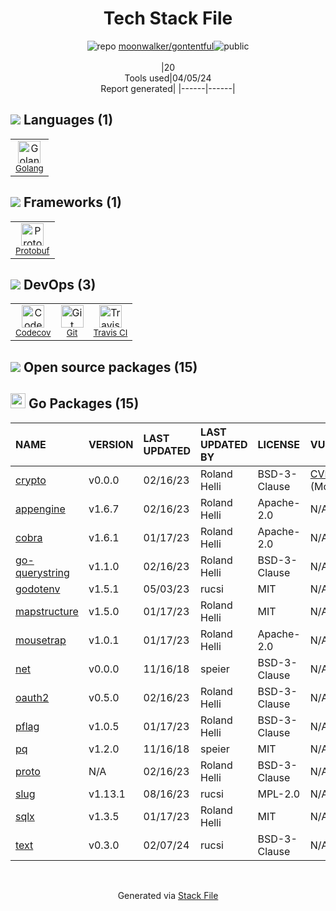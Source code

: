 <!--
&lt;--- Readme.md Snippet without images Start ---&gt;
## Tech Stack
moonwalker/gontentful is built on the following main stack:

- [Golang](http://golang.org/) – Languages
- [Protobuf](https://developers.google.com/protocol-buffers/) – Serialization Frameworks
- [Codecov](https://codecov.io/) – Code Coverage
- [Travis CI](http://travis-ci.com/) – Continuous Integration

Full tech stack [here](/techstack.md)

&lt;--- Readme.md Snippet without images End ---&gt;

&lt;--- Readme.md Snippet with images Start ---&gt;
## Tech Stack
moonwalker/gontentful is built on the following main stack:

- <img width='25' height='25' src='https://img.stackshare.io/service/1005/O6AczwfV_400x400.png' alt='Golang'/> [Golang](http://golang.org/) – Languages
- <img width='25' height='25' src='https://img.stackshare.io/service/4393/ma2jqJKH_400x400.png' alt='Protobuf'/> [Protobuf](https://developers.google.com/protocol-buffers/) – Serialization Frameworks
- <img width='25' height='25' src='https://img.stackshare.io/service/2673/Codecov_Mark_Circle_Pink.png' alt='Codecov'/> [Codecov](https://codecov.io/) – Code Coverage
- <img width='25' height='25' src='https://img.stackshare.io/service/460/Lu6cGu0z_400x400.png' alt='Travis CI'/> [Travis CI](http://travis-ci.com/) – Continuous Integration

Full tech stack [here](/techstack.md)

&lt;--- Readme.md Snippet with images End ---&gt;
-->
<div align="center">

# Tech Stack File
![](https://img.stackshare.io/repo.svg "repo") [moonwalker/gontentful](https://github.com/moonwalker/gontentful)![](https://img.stackshare.io/public_badge.svg "public")
<br/><br/>
|20<br/>Tools used|04/05/24 <br/>Report generated|
|------|------|
</div>

## <img src='https://img.stackshare.io/languages.svg'/> Languages (1)
<table><tr>
  <td align='center'>
  <img width='36' height='36' src='https://img.stackshare.io/service/1005/O6AczwfV_400x400.png' alt='Golang'>
  <br>
  <sub><a href="http://golang.org/">Golang</a></sub>
  <br>
  <sub></sub>
</td>

</tr>
</table>

## <img src='https://img.stackshare.io/frameworks.svg'/> Frameworks (1)
<table><tr>
  <td align='center'>
  <img width='36' height='36' src='https://img.stackshare.io/service/4393/ma2jqJKH_400x400.png' alt='Protobuf'>
  <br>
  <sub><a href="https://developers.google.com/protocol-buffers/">Protobuf</a></sub>
  <br>
  <sub></sub>
</td>

</tr>
</table>

## <img src='https://img.stackshare.io/devops.svg'/> DevOps (3)
<table><tr>
  <td align='center'>
  <img width='36' height='36' src='https://img.stackshare.io/service/2673/Codecov_Mark_Circle_Pink.png' alt='Codecov'>
  <br>
  <sub><a href="https://codecov.io/">Codecov</a></sub>
  <br>
  <sub></sub>
</td>

<td align='center'>
  <img width='36' height='36' src='https://img.stackshare.io/service/1046/git.png' alt='Git'>
  <br>
  <sub><a href="http://git-scm.com/">Git</a></sub>
  <br>
  <sub></sub>
</td>

<td align='center'>
  <img width='36' height='36' src='https://img.stackshare.io/service/460/Lu6cGu0z_400x400.png' alt='Travis CI'>
  <br>
  <sub><a href="http://travis-ci.com/">Travis CI</a></sub>
  <br>
  <sub></sub>
</td>

</tr>
</table>


## <img src='https://img.stackshare.io/group.svg' /> Open source packages (15)</h2>

## <img width='24' height='24' src='https://img.stackshare.io/service/21112/default_1346bbda8fe03e4dce5601323a3ca47a10c1ae36.png'/> Go Packages (15)

|NAME|VERSION|LAST UPDATED|LAST UPDATED BY|LICENSE|VULNERABILITIES|
|:------|:------|:------|:------|:------|:------|
|[crypto](https://pkg.go.dev/golang.org/x/crypto)|v0.0.0|02/16/23|Roland Helli |BSD-3-Clause|[CVE-2020-9283](https://github.com/advisories/GHSA-ffhg-7mh4-33c4) (Moderate)|
|[appengine](https://pkg.go.dev/google.golang.org/appengine)|v1.6.7|02/16/23|Roland Helli |Apache-2.0|N/A|
|[cobra](https://pkg.go.dev/github.com/spf13/cobra)|v1.6.1|01/17/23|Roland Helli |Apache-2.0|N/A|
|[go-querystring](https://pkg.go.dev/github.com/google/go-querystring)|v1.1.0|02/16/23|Roland Helli |BSD-3-Clause|N/A|
|[godotenv](https://pkg.go.dev/github.com/joho/godotenv)|v1.5.1|05/03/23|rucsi |MIT|N/A|
|[mapstructure](https://pkg.go.dev/github.com/mitchellh/mapstructure)|v1.5.0|01/17/23|Roland Helli |MIT|N/A|
|[mousetrap](https://pkg.go.dev/github.com/inconshreveable/mousetrap)|v1.0.1|01/17/23|Roland Helli |Apache-2.0|N/A|
|[net](https://pkg.go.dev/golang.org/x/net)|v0.0.0|11/16/18|speier |BSD-3-Clause|N/A|
|[oauth2](https://pkg.go.dev/golang.org/x/oauth2)|v0.5.0|02/16/23|Roland Helli |BSD-3-Clause|N/A|
|[pflag](https://pkg.go.dev/github.com/spf13/pflag)|v1.0.5|01/17/23|Roland Helli |BSD-3-Clause|N/A|
|[pq](https://pkg.go.dev/github.com/lib/pq)|v1.2.0|11/16/18|speier |MIT|N/A|
|[proto](https://pkg.go.dev/github.com/golang/protobuf/proto)|N/A|02/16/23|Roland Helli |BSD-3-Clause|N/A|
|[slug](https://pkg.go.dev/github.com/gosimple/slug)|v1.13.1|08/16/23|rucsi |MPL-2.0|N/A|
|[sqlx](https://pkg.go.dev/github.com/jmoiron/sqlx)|v1.3.5|01/17/23|Roland Helli |MIT|N/A|
|[text](https://pkg.go.dev/golang.org/x/text)|v0.3.0|02/07/24|rucsi |BSD-3-Clause|N/A|

<br/>
<div align='center'>

Generated via [Stack File](https://github.com/marketplace/stack-file)
